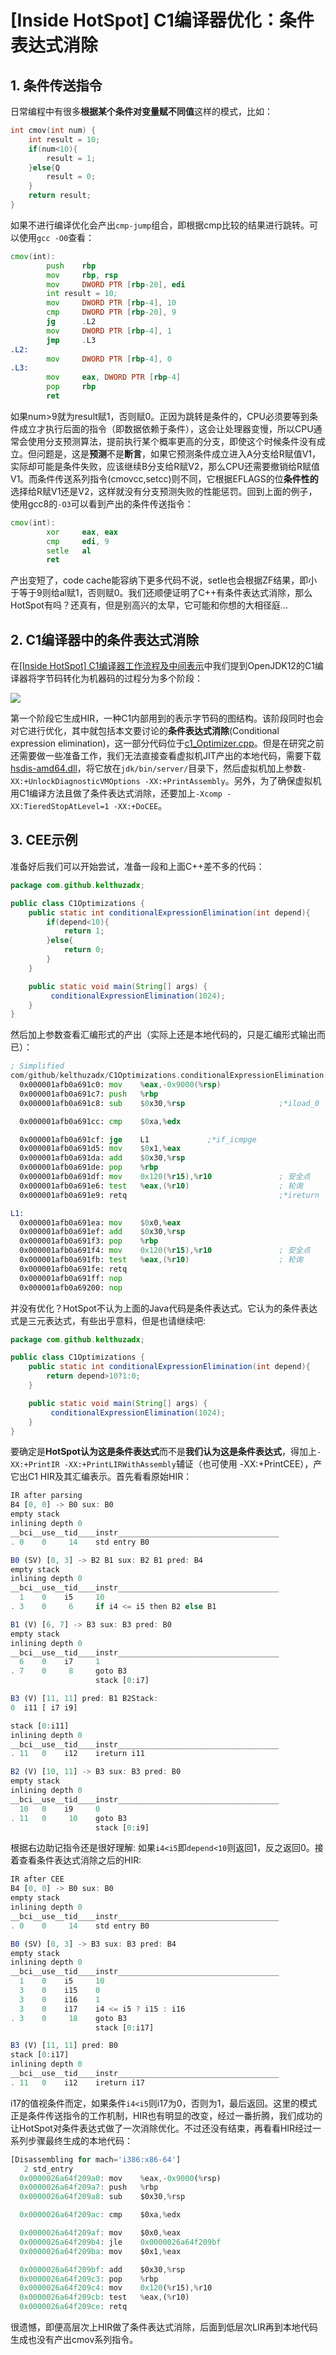 # [Inside HotSpot] C1编译器优化：条件表达式消除

## 1. 条件传送指令
日常编程中有很多**根据某个条件对变量赋不同值**这样的模式，比如：
```cpp
int cmov(int num) {
    int result = 10;
    if(num<10){
        result = 1;
    }else{Q
        result = 0;
    }
    return result;
}
```
如果不进行编译优化会产出`cmp-jump`组合，即根据cmp比较的结果进行跳转。可以使用`gcc -O0`查看：
```asm
cmov(int):
        push    rbp
        mov     rbp, rsp
        mov     DWORD PTR [rbp-20], edi
        int result = 10;
        mov     DWORD PTR [rbp-4], 10
        cmp     DWORD PTR [rbp-20], 9
        jg      .L2
        mov     DWORD PTR [rbp-4], 1
        jmp     .L3
.L2:
        mov     DWORD PTR [rbp-4], 0
.L3:
        mov     eax, DWORD PTR [rbp-4]
        pop     rbp
        ret
```
如果num>9就为result赋1，否则赋0。正因为跳转是条件的，CPU必须要等到条件成立才执行后面的指令（即数据依赖于条件），这会让处理器变慢，所以CPU通常会使用分支预测算法，提前执行某个概率更高的分支，即使这个时候条件没有成立。但问题是，这是**预测**不是**断言**，如果它预测条件成立进入A分支给R赋值V1，实际却可能是条件失败，应该继续B分支给R赋V2，那么CPU还需要撤销给R赋值V1。而条件传送系列指令(cmovcc,setcc)则不同，它根据EFLAGS的位**条件性的**选择给R赋V1还是V2，这样就没有分支预测失败的性能惩罚。回到上面的例子，使用gcc8的`-O3`可以看到产出的条件传送指令：
```asm
cmov(int):
        xor     eax, eax
        cmp     edi, 9
        setle   al
        ret
```
产出变短了，code cache能容纳下更多代码不说，setle也会根据ZF结果，即小于等于9则给al赋1，否则赋0。我们还顺便证明了C++有条件表达式消除，那么HotSpot有吗？还真有，但是别高兴的太早，它可能和你想的大相径庭...

## 2. C1编译器中的条件表达式消除
在[[Inside HotSpot] C1编译器工作流程及中间表示](https://www.cnblogs.com/kelthuzadx/p/10740453.html)中我们提到OpenJDK12的C1编译器将字节码转化为机器码的过程分为多个阶段：

![](c1_ir.png)

第一个阶段它生成HIR，一种C1内部用到的表示字节码的图结构。该阶段同时也会对它进行优化，其中就包括本文要讨论的**条件表达式消除**(Conditional expression elimination)，这一部分代码位于[c1_Optimizer.cpp](http://hg.openjdk.java.net/jdk/jdk12/file/06222165c35f/src/hotspot/share/c1/c1_Optimizer.cpp#l95)。但是在研究之前还需要做一些准备工作，我们无法直接查看虚拟机JIT产出的本地代码，需要下载[hsdis-amd64.dll](https://files.cnblogs.com/files/kelthuzadx/hsdis-amd64.zip)，将它放在`jdk/bin/server/`目录下，然后虚拟机加上参数`-XX:+UnlockDiagnosticVMOptions -XX:+PrintAssembly`。另外，为了确保虚拟机用C1编译方法且做了条件表达式消除，还要加上`-Xcomp -XX:TieredStopAtLevel=1 -XX:+DoCEE`。

## 3. CEE示例
准备好后我们可以开始尝试，准备一段和上面C++差不多的代码：
```java
package com.github.kelthuzadx;

public class C1Optimizations {
    public static int conditionalExpressionElimination(int depend){
        if(depend<10){
            return 1;
        }else{
            return 0;
        }
    }

    public static void main(String[] args) {
         conditionalExpressionElimination(1024);
    }
}
```
然后加上参数查看汇编形式的产出（实际上还是本地代码的，只是汇编形式输出而已）：
```asm
; Simplified
com/github/kelthuzadx/C1Optimizations.conditionalExpressionElimination(I)I 
  0x000001afb0a691c0: mov    %eax,-0x9000(%rsp)
  0x000001afb0a691c7: push   %rbp
  0x000001afb0a691c8: sub    $0x30,%rsp                     ;*iload_0 

  0x000001afb0a691cc: cmp    $0xa,%edx

  0x000001afb0a691cf: jge    L1             ;*if_icmpge
  0x000001afb0a691d5: mov    $0x1,%eax
  0x000001afb0a691da: add    $0x30,%rsp
  0x000001afb0a691de: pop    %rbp
  0x000001afb0a691df: mov    0x120(%r15),%r10               ; 安全点
  0x000001afb0a691e6: test   %eax,(%r10)                    ; 轮询
  0x000001afb0a691e9: retq                                  ;*ireturn 

L1:  
  0x000001afb0a691ea: mov    $0x0,%eax
  0x000001afb0a691ef: add    $0x30,%rsp
  0x000001afb0a691f3: pop    %rbp
  0x000001afb0a691f4: mov    0x120(%r15),%r10               ; 安全点
  0x000001afb0a691fb: test   %eax,(%r10)                    ; 轮询
  0x000001afb0a691fe: retq   
  0x000001afb0a691ff: nop
  0x000001afb0a69200: nop
```
并没有优化？HotSpot不认为上面的Java代码是条件表达式。它认为的条件表达式是三元表达式，有些出乎意料，但是也请继续吧:
```java
package com.github.kelthuzadx;

public class C1Optimizations {
    public static int conditionalExpressionElimination(int depend){
        return depend>10?1:0;
    }

    public static void main(String[] args) {
         conditionalExpressionElimination(1024);
    }
}
```
要确定是**HotSpot认为这是条件表达式**而不是**我们认为这是条件表达式**，得加上`-XX:+PrintIR -XX:+PrintLIRWithAssembly`辅证（也可使用 -XX:+PrintCEE），产它出C1 HIR及其汇编表示。首先看看原始HIR：
```js
IR after parsing
B4 [0, 0] -> B0 sux: B0
empty stack
inlining depth 0
__bci__use__tid____instr____________________________________
. 0    0     14    std entry B0

B0 (SV) [0, 3] -> B2 B1 sux: B2 B1 pred: B4
empty stack
inlining depth 0
__bci__use__tid____instr____________________________________
  1    0    i5     10
. 3    0     6     if i4 <= i5 then B2 else B1

B1 (V) [6, 7] -> B3 sux: B3 pred: B0
empty stack
inlining depth 0
__bci__use__tid____instr____________________________________
  6    0    i7     1
. 7    0     8     goto B3
                   stack [0:i7]

B3 (V) [11, 11] pred: B1 B2Stack:
0  i11 [ i7 i9] 

stack [0:i11]
inlining depth 0
__bci__use__tid____instr____________________________________
. 11   0    i12    ireturn i11

B2 (V) [10, 11] -> B3 sux: B3 pred: B0
empty stack
inlining depth 0
__bci__use__tid____instr____________________________________
  10   0    i9     0
. 11   0     10    goto B3
                   stack [0:i9]
```
根据右边助记指令还是很好理解: 如果`i4<i5`即`depend<10`则返回1，反之返回0。接着查看条件表达式消除之后的HIR:
```js
IR after CEE
B4 [0, 0] -> B0 sux: B0
empty stack
inlining depth 0
__bci__use__tid____instr____________________________________
. 0    0     14    std entry B0

B0 (SV) [0, 3] -> B3 sux: B3 pred: B4
empty stack
inlining depth 0
__bci__use__tid____instr____________________________________
  1    0    i5     10
  3    0    i15    0
  3    0    i16    1
  3    0    i17    i4 <= i5 ? i15 : i16
. 3    0     18    goto B3
                   stack [0:i17]

B3 (V) [11, 11] pred: B0
stack [0:i17]
inlining depth 0
__bci__use__tid____instr____________________________________
. 11   0    i12    ireturn i17
```
i17的值视条件而定，如果条件`i4<i5`则i17为0，否则为1，最后返回。这里的模式正是条件传送指令的工作机制，HIR也有明显的改变，经过一番折腾，我们成功的让HotSpot对条件表达式做了一次消除优化。不过还没有结束，再看看HIR经过一系列步骤最终生成的本地代码：
```js
[Disassembling for mach='i386:x86-64']
   2 std_entry 
  0x0000026a64f209a0: mov    %eax,-0x9000(%rsp)
  0x0000026a64f209a7: push   %rbp
  0x0000026a64f209a8: sub    $0x30,%rsp

  0x0000026a64f209ac: cmp    $0xa,%edx

  0x0000026a64f209af: mov    $0x0,%eax
  0x0000026a64f209b4: jle    0x0000026a64f209bf
  0x0000026a64f209ba: mov    $0x1,%eax

  0x0000026a64f209bf: add    $0x30,%rsp
  0x0000026a64f209c3: pop    %rbp
  0x0000026a64f209c4: mov    0x120(%r15),%r10
  0x0000026a64f209cb: test   %eax,(%r10)
  0x0000026a64f209ce: retq   
```
很遗憾，即便高层次上HIR做了条件表达式消除，后面到低层次LIR再到本地代码生成也没有产出cmov系列指令。